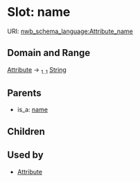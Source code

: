 
# Slot: name




URI: [nwb_schema_language:Attribute_name](https://w3id.org/p2p_ld/nwb-schema-language/Attribute_name)


## Domain and Range

[Attribute](Attribute.md) &#8594;  <sub>1..1</sub> [String](types/String.md)

## Parents

 *  is_a: [name](name.md)

## Children


## Used by

 * [Attribute](Attribute.md)
